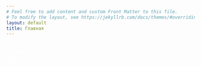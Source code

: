 ```yaml
---
# Feel free to add content and custom Front Matter to this file.
# To modify the layout, see https://jekyllrb.com/docs/themes/#overriding-theme-defaults
layout: default
title: Главная
---
```


<link rel="stylesheet" href="{{ '/assets/style.css' | relative_url }}">

<div class="button" style="background-image: url('{{ 'https://antonuspenskiy.github.io/assets/cover-1920.jpg' | relative_url }}');">
    <a href="/articles/" style="color: white; text-decoration: none;">Статьи</a>
</div>
<div class="button" style="background-image: url('{{ 'https://antonuspenskiy.github.io/assets/cover-1920.jpg' | relative_url }}');">
    <a href="/reports/" style="color: white; text-decoration: none;">Отчеты</a>
</div>
<div class="button" style="background-image: url('{{ 'https://antonuspenskiy.github.io/assets/cover-1920.jpg' | relative_url }}');">
    <a href="/other/" style="color: white; text-decoration: none;">Другое</a>
</div>
